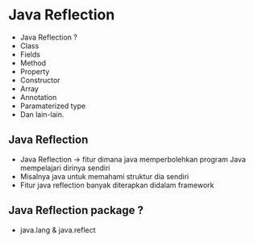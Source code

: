 # Java Reflection
- Java Reflection ?
- Class
- Fields
- Method
- Property
- Constructor
- Array
- Annotation
- Paramaterized type
- Dan lain-lain.

## Java Reflection 
- Java Reflection -> fitur dimana java memperbolehkan program Java mempelajari dirinya sendiri
- Misalnya java untuk memahami struktur dia sendiri
- Fitur java reflection banyak diterapkan didalam framework

## Java Reflection package ?
- java.lang & java.reflect 